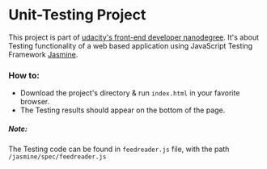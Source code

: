 # Unit-Testing Project
This project is part of [udacity's front-end developer nanodegree](https://udacity.com/course/front-end-web-developer-nanodegree--nd001).
It's about Testing functionality of a web based application using JavaScript Testing Framework [Jasmine](https://jasmine.github.io/).

### How to:
- Download the project's directory & run `index.html` in your favorite browser.
- The Testing results should appear on the bottom of the page.

##### Note:
The Testing code can be found in `feedreader.js` file, with the path `/jasmine/spec/feedreader.js`